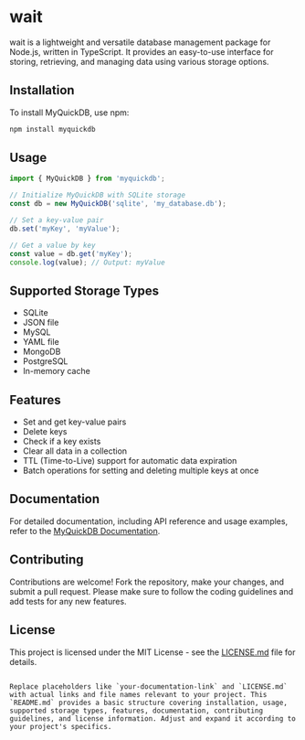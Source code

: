 
# wait

wait is a lightweight and versatile database management package for Node.js, written in TypeScript. It provides an easy-to-use interface for storing, retrieving, and managing data using various storage options.

## Installation

To install MyQuickDB, use npm:

```bash
npm install myquickdb
```

## Usage

```typescript
import { MyQuickDB } from 'myquickdb';

// Initialize MyQuickDB with SQLite storage
const db = new MyQuickDB('sqlite', 'my_database.db');

// Set a key-value pair
db.set('myKey', 'myValue');

// Get a value by key
const value = db.get('myKey');
console.log(value); // Output: myValue
```

## Supported Storage Types

- SQLite
- JSON file
- MySQL
- YAML file
- MongoDB
- PostgreSQL
- In-memory cache

## Features

- Set and get key-value pairs
- Delete keys
- Check if a key exists
- Clear all data in a collection
- TTL (Time-to-Live) support for automatic data expiration
- Batch operations for setting and deleting multiple keys at once

## Documentation

For detailed documentation, including API reference and usage examples, refer to the [MyQuickDB Documentation](https://your-documentation-link).

## Contributing

Contributions are welcome! Fork the repository, make your changes, and submit a pull request. Please make sure to follow the coding guidelines and add tests for any new features.

## License

This project is licensed under the MIT License - see the [LICENSE.md](LICENSE.md) file for details.
```

Replace placeholders like `your-documentation-link` and `LICENSE.md` with actual links and file names relevant to your project. This `README.md` provides a basic structure covering installation, usage, supported storage types, features, documentation, contributing guidelines, and license information. Adjust and expand it according to your project's specifics.
